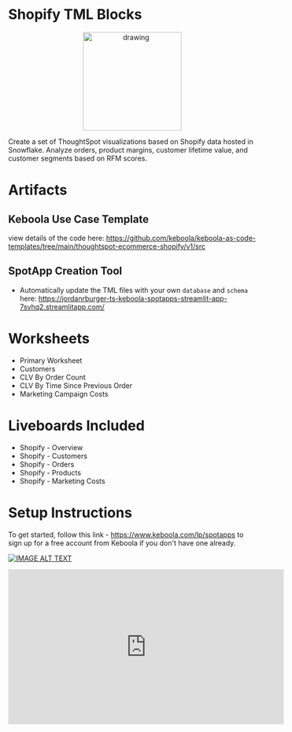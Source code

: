 # Shopify TML Blocks
<p align="center">
  <img src="https://user-images.githubusercontent.com/29617424/191084315-61b6f2df-f39b-4cbe-988e-aa14dacb4b3e.png" alt="drawing" width="200"/>
</p>
Create a set of ThoughtSpot visualizations based on Shopify data hosted in Snowflake. Analyze orders, product margins, customer lifetime value, and customer segments based on RFM scores. 

# Artifacts 

## Keboola Use Case Template
view details of the code here: 
https://github.com/keboola/keboola-as-code-templates/tree/main/thoughtspot-ecommerce-shopify/v1/src

## SpotApp Creation Tool
- Automatically update the TML files with your own `database` and `schema` here: https://jordanrburger-ts-keboola-spotapps-streamlit-app-7svhq2.streamlitapp.com/


# Worksheets
- Primary Worksheet
- Customers
- CLV By Order Count
- CLV By Time Since Previous Order
- Marketing Campaign Costs

# Liveboards Included
- Shopify - Overview
- Shopify - Customers
- Shopify - Orders
- Shopify - Products
- Shopify - Marketing Costs

# Setup Instructions

To get started, follow this link - https://www.keboola.com/lp/spotapps to sign up for a free account from Keboola if you don't have one already. 

[![IMAGE ALT TEXT](https://i9.ytimg.com/vi/tRIepqMa770/mq2.jpg?sqp=CPyXrJkG&rs=AOn4CLC8i3PleDt0Kg6pbQ_35rlMpEPxIg)](http://www.youtube.com/watch?v=tRIepqMa770 "Data Templates")



<iframe width="560" height="315" src="https://www.youtube.com/embed/tRIepqMa770" title="YouTube video player" frameborder="0" allow="accelerometer; autoplay; clipboard-write; encrypted-media; gyroscope; picture-in-picture" allowfullscreen></iframe>


